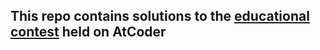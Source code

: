 ## This repo contains solutions to the [educational contest](https://atcoder.jp/contests/dp/tasks) held on AtCoder 